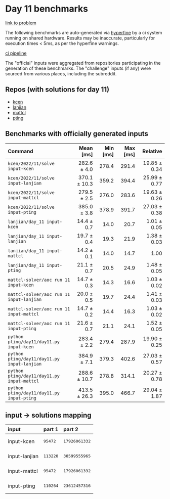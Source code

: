 # Day 11 benchmarks

[link to problem](http://adventofcode.com/2022/day/11)

The following benchmarks are auto-generated via [hyperfine](https://github.com/sharkdp/hyperfine) by a ci system running on shared hardware. Results may be inaccurate, particularly for execution times < 5ms, as per the hyperfine warnings.

[ci pipeline](http://ci.papercode.net:8080/teams/aoc2022/pipelines/aoc-compare-2022)

The "official" inputs were aggregated from repositories participating in the generation of these benchmarks. The "challenge" inputs (if any) were sourced from various places, including the subreddit.

## Repos (with solutions for day 11)


- [kcen](https://github.com/kcen/AdventOfCode)
- [lanjian](https://github.com/LanJian/aoc-2022)
- [mattcl](https://github.com/mattcl/aoc2022)
- [pting](https://github.com/pting/aoc2022)

## Benchmarks with officially generated inputs
| Command | Mean [ms] | Min [ms] | Max [ms] | Relative |
|:---|---:|---:|---:|---:|
| `kcen/2022/11/solve input-kcen` | 282.6 ± 4.0 | 278.4 | 291.4 | 19.85 ± 0.34 |
| `kcen/2022/11/solve input-lanjian` | 370.1 ± 10.3 | 359.2 | 394.4 | 25.99 ± 0.77 |
| `kcen/2022/11/solve input-mattcl` | 279.5 ± 2.5 | 276.0 | 283.6 | 19.63 ± 0.26 |
| `kcen/2022/11/solve input-pting` | 385.0 ± 3.8 | 378.9 | 391.7 | 27.03 ± 0.38 |
| `lanjian/day_11 input-kcen` | 14.4 ± 0.7 | 14.0 | 20.7 | 1.01 ± 0.05 |
| `lanjian/day_11 input-lanjian` | 19.7 ± 0.4 | 19.3 | 21.9 | 1.38 ± 0.03 |
| `lanjian/day_11 input-mattcl` | 14.2 ± 0.1 | 14.0 | 14.7 | 1.00 |
| `lanjian/day_11 input-pting` | 21.1 ± 0.7 | 20.5 | 24.9 | 1.48 ± 0.05 |
| `mattcl-solver/aoc run 11 input-kcen` | 14.7 ± 0.3 | 14.3 | 16.6 | 1.03 ± 0.02 |
| `mattcl-solver/aoc run 11 input-lanjian` | 20.0 ± 0.5 | 19.7 | 24.4 | 1.41 ± 0.03 |
| `mattcl-solver/aoc run 11 input-mattcl` | 14.7 ± 0.2 | 14.4 | 16.3 | 1.03 ± 0.02 |
| `mattcl-solver/aoc run 11 input-pting` | 21.6 ± 0.7 | 21.1 | 24.1 | 1.52 ± 0.05 |
| `python pting/day11/day11.py input-kcen` | 283.4 ± 2.2 | 279.4 | 287.9 | 19.90 ± 0.25 |
| `python pting/day11/day11.py input-lanjian` | 384.9 ± 7.1 | 379.3 | 402.6 | 27.03 ± 0.57 |
| `python pting/day11/day11.py input-mattcl` | 288.6 ± 10.7 | 278.8 | 314.1 | 20.27 ± 0.78 |
| `python pting/day11/day11.py input-pting` | 413.5 ± 26.3 | 395.0 | 466.7 | 29.04 ± 1.87 |

## input -> solutions mapping
|input|part 1|part 2|
|:---|:---|:---|
|input-kcen|<pre>95472</pre>|<pre>17926061332</pre>|
|input-lanjian|<pre>113220</pre>|<pre>30599555965</pre>|
|input-mattcl|<pre>95472</pre>|<pre>17926061332</pre>|
|input-pting|<pre>110264</pre>|<pre>23612457316</pre>|
